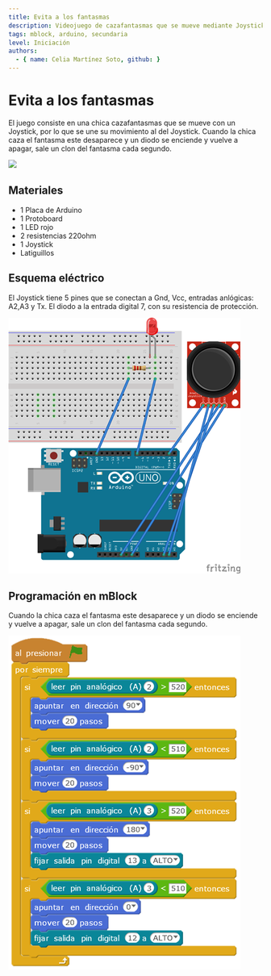 ```yaml
---
title: Evita a los fantasmas
description: Videojuego de cazafantasmas que se mueve mediante Joystick.
tags: mblock, arduino, secundaria
level: Iniciación
authors:
  - { name: Celia Martínez Soto, github: }
---
```


# Evita a los fantasmas

El juego consiste en una chica cazafantasmas que se mueve con un Joystick, por lo que se une su movimiento al del Joystick. Cuando la chica caza el fantasma este desaparece y un diodo se enciende y vuelve a apagar, sale un clon del fantasma cada segundo.

![](practica.gif)

## Materiales

- 1 Placa de Arduino
- 1 Protoboard
- 1 LED rojo 
- 2 resistencias 220ohm
- 1 Joystick
- Latiguillos

## Esquema eléctrico

El Joystick tiene 5 pines que se conectan a Gnd, Vcc, entradas anlógicas: A2,A3 y Tx. El diodo a la entrada digital 7, con su resistencia de protección.

![](fritzing.png)

## Programación en mBlock

Cuando la chica caza el fantasma este desaparece y un diodo se enciende y vuelve a apagar, sale un clon del fantasma cada segundo.

![](mblock.png)

